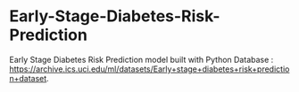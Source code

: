 # Early-Stage-Diabetes-Risk-Prediction
Early Stage Diabetes Risk Prediction model built with Python
Database : https://archive.ics.uci.edu/ml/datasets/Early+stage+diabetes+risk+prediction+dataset.
